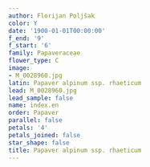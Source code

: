 ```yaml
---
author: Florijan Poljšak
color: Y
date: '1900-01-01T00:00:00'
f_end: '9'
f_start: '6'
family: Papaveraceae
flower_type: C
image:
- M_0028960.jpg
latin: Papaver alpinum ssp. rhaeticum
lead: M_0028960.jpg
lead_sample: false
name: index.en
order: Papaver
parallel: false
petals: '4'
petals_joined: false
star_shape: false
title: Papaver alpinum ssp. rhaeticum
---
```

